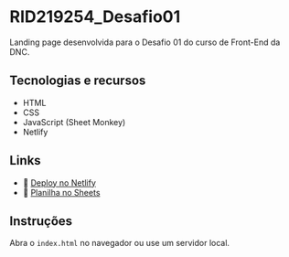 # RID219254_Desafio01

Landing page desenvolvida para o Desafio 01 do curso de Front-End da DNC.

## Tecnologias e recursos

- HTML
- CSS
- JavaScript (Sheet Monkey)
- Netlify

## Links

- 🔗 [Deploy no Netlify](https://rid219254-desafio01.netlify.app/)
- 📄 [Planilha no Sheets](https://docs.google.com/spreadsheets/d/1dbQtkKBIO0-zUoQGm4wPSQUv5KX1LtLt2h89ihhi0oU/edit?usp=sharing)

## Instruções

Abra o `index.html` no navegador ou use um servidor local.